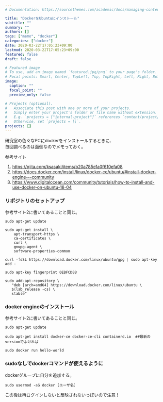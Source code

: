 ```yaml
---
# Documentation: https://sourcethemes.com/academic/docs/managing-content/

title: "DockerをUbuntuにインストール"
subtitle: ""
summary: ""
authors: []
tags: ["memo", "docker"]
categories: ["docker"]
date: 2020-03-22T17:05:23+09:00
lastmod: 2020-03-22T17:05:23+09:00
featured: false
draft: false

# Featured image
# To use, add an image named `featured.jpg/png` to your page's folder.
# Focal points: Smart, Center, TopLeft, Top, TopRight, Left, Right, BottomLeft, Bottom, BottomRight.
image:
  caption: ""
  focal_point: ""
  preview_only: false

# Projects (optional).
#   Associate this post with one or more of your projects.
#   Simply enter your project's folder or file name without extension.
#   E.g. `projects = ["internal-project"]` references `content/project/deep-learning/index.md`.
#   Otherwise, set `projects = []`.
projects: []
---
```


研究室の色々なPCにdockerをインストールするときに、  
毎回調べるのは面倒なのでメモっておく。  

参考サイト
1. https://qiita.com/ksasaki/items/b20a785e1a0f610efa08
1. https://docs.docker.com/install/linux/docker-ce/ubuntu/#install-docker-engine---community
1. https://www.digitalocean.com/community/tutorials/how-to-install-and-use-docker-on-ubuntu-18-04

### リポジトリのセットアップ
参考サイト2に書いてあることと同じ。  
```
sudo apt-get update

sudo apt-get install \
    apt-transport-https \
    ca-certificates \
    curl \
    gnupg-agent \
    software-properties-common

curl -fsSL https://download.docker.com/linux/ubuntu/gpg | sudo apt-key add -

sudo apt-key fingerprint 0EBFCD88

sudo add-apt-repository \
   "deb [arch=amd64] https://download.docker.com/linux/ubuntu \
   $(lsb_release -cs) \
   stable"
```

### docker engineのインストール
参考サイト2に書いてあることと同じ。  
```
sudo apt-get update

sudo apt-get install docker-ce docker-ce-cli containerd.io  ##最新のversionでよければ

sudo docker run hello-world
```


### sudoなしでdockerコマンドが使えるように
dockerグループに自分を追加する。
```
sudo usermod -aG docker [ユーザ名]
```

この後は再ログインしないと反映されないっぽいので注意！




